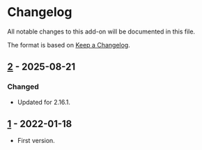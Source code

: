 # Changelog
All notable changes to this add-on will be documented in this file.

The format is based on [Keep a Changelog](https://keepachangelog.com/en/1.0.0/).

## [2] - 2025-08-21
### Changed
- Updated for 2.16.1.

## [1] - 2022-01-18

- First version.

[2]: https://github.com/zaproxy/zap-core-help/releases/help_ms_MY-v2
[1]: https://github.com/zaproxy/zap-core-help/releases/help_ms_MY-v1

